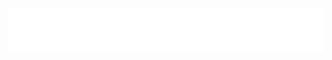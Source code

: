 <br />
<div align="center">
  <a href="https://github.com/NotPaavan/primefactoryV2">
    <img src="logo.png" alt="Logo">
  </a>
